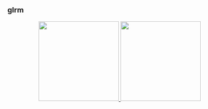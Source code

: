 ### glrm

<div align="center">
  <a href="https://github.com/glrmrissi">
  <img height="180em" src=/>
  <img height="180em" src=/>
</div>
